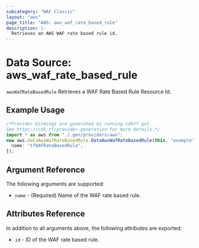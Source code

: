 ```yaml
---
subcategory: "WAF Classic"
layout: "aws"
page_title: "AWS: aws_waf_rate_based_rule"
description: |-
  Retrieves an AWS WAF rate based rule id.
---
```


# Data Source: aws\_waf\_rate\_based\_rule

`awsWafRateBasedRule` Retrieves a WAF Rate Based Rule Resource Id.

## Example Usage

```typescript
/*Provider bindings are generated by running cdktf get.
See https://cdk.tf/provider-generation for more details.*/
import * as aws from "./.gen/providers/aws";
new aws.dataAwsWafRateBasedRule.DataAwsWafRateBasedRule(this, "example", {
  name: "tfWAFRateBasedRule",
});

```

## Argument Reference

The following arguments are supported:

* `name` - (Required) Name of the WAF rate based rule.

## Attributes Reference

In addition to all arguments above, the following attributes are exported:

* `id` - ID of the WAF rate based rule.
